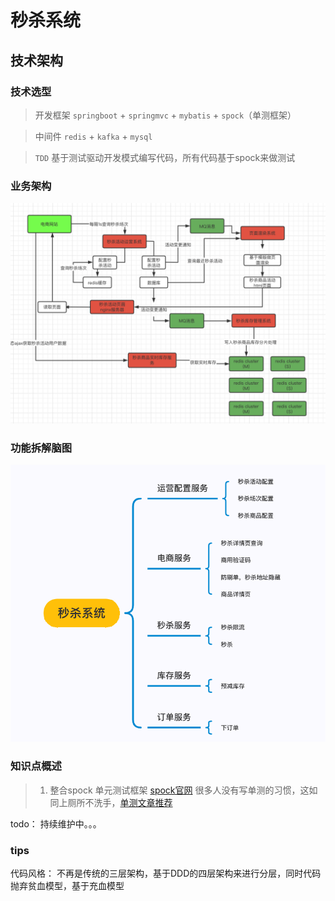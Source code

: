 # 秒杀系统
## 技术架构
### 技术选型

>  开发框架  `springboot` + `springmvc` + `mybatis` + `spock`（单测框架）
 
>  中间件   `redis` + `kafka` + `mysql`

>  `TDD` 基于测试驱动开发模式编写代码，所有代码基于spock来做测试

### 业务架构
![架构图](./docs/image/架构图.png)

### 功能拆解脑图
![架构图](./docs/image/功能拆解.png)

### 知识点概述
> 1. 整合spock 单元测试框架  [spock官网](https://spockframework.org/spock/docs/2.0/index.html)
   很多人没有写单测的习惯，这如同上厕所不洗手，[单测文章推荐](https://tech.meituan.com/2021/08/06/spock-practice-in-meituan.html)

todo： 持续维护中。。。


### tips
代码风格： 不再是传统的三层架构，基于DDD的四层架构来进行分层，同时代码抛弃贫血模型，基于充血模型



